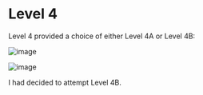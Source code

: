 # Level 4

Level 4 provided a choice of either Level 4A or Level 4B:

![image](https://user-images.githubusercontent.com/82754379/188318795-79529865-5a2d-4640-a463-3a4ca880c153.png)

![image](https://user-images.githubusercontent.com/82754379/188318774-ce597887-74e3-4589-b91b-33f9b502b05b.png)

I had decided to attempt Level 4B.
